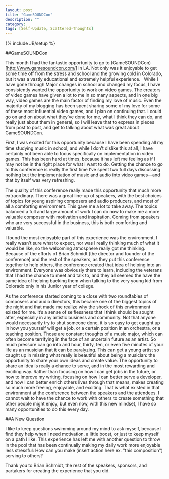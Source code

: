 ```yaml
---
layout: post
title: "GameSOUNDCon"
description: ""
category: 
tags: [Self-Update, Scattered-Thoughts]
---
```

{% include JB/setup %}

##GameSOUNDCon

This month I had the fantastic opportunity to go to (GameSOUNDCon)[http://www.gamesoundcon.com/] in LA. Not only was it enjoyable to get some time off from the stress and school and the growing cold in Colorado, but it was a vastly educational and extremely helpful experience.   While I have gone through Major changes in school and changed my focus, I have consistently wanted the opportunity to work on video games. The creators of video games have given a lot to me in so many aspects, and in one big way, video games are the main factor of finding my love of music. Even the majority of my blogging has been spent sharing some of my love for some of these most influential video games, and I plan on continuing that. I could go on and on about what they’ve done for me, what I think they can do, and really just about them in general, so I will leave that to express in pieces from post to post, and get to talking about what was great about GameSOUNDCon.

First, I was excited for this opportunity because I have been spending all my time studying music in school, and while I don’t dislike this at all, I have certainly not been able to focus specifically on implementation in video games. This has been hard at times, because it has left me feeling as if I may not be in the right place for what I want to do. Getting the chance to go to this conference is really the first time I’ve spent two full days discussing nothing but the implementation of music and audio into video games—and that by itself was very refreshing. 

The quality of this conference really made this opportunity that much more extraordinary. There was a great line-up of speakers, with the best choices of topics for young aspiring composers and audio producers, and most of all a comforting environment. This gave me a lot to take away. The topics balanced a full and large amount of work I can do now to make me a more valuable composer with motivation and inspiration. Coming from speakers who are very successful in the business, this is both comforting and valuable. 

I found the most enjoyable part of this experience was the environment. I really wasn’t sure what to expect, nor was I really thinking much of what it would be like, so the welcoming atmosphere really got me thinking. Because of the efforts of Brian Schmidt (the director and founder of the conference) and the rest of the speakers, as they put this conference together to help others, the conference created that idea of helping into an environment. Everyone was obviously there to learn, including the veterans that I had the chance to meet and talk to, and they all seemed the have the same idea of helping backing them when talking to the very young kid from Colorado only in his Junior year of college. 

As the conference started coming to a close with two roundtables of composers and audio directors, this became one of the biggest topics of the night and that made me realize why the shock of this environment existed for me. It’s a sense of selflessness that I think should be sought after, especially in any artistic business and community. Not that anyone would necessarily try to shut someone done, it is so easy to get caught up in how you yourself will get a job, or a certain position in an orchestra, or a teaching position. Those are constant thoughts of a music major, which can often become terrifying in the face of an uncertain future as an artist. So much pressure can go into and hour, thirty, ten, or even five minutes of your life as an musician that it can be paralyzing. This can get a young artist so caught up in missing what really is beautiful about being a musician: the opportunity to share your own ideas and create value. The opportunity to share an idea is really a chance to serve, and in the most rewarding and exciting way. Rather than focusing on how I can get jobs in the future, or how to improve my writing, focusing on how I can better serve a developer, and how I can better enrich others lives through that means, makes creating so much more freeing, enjoyable, and exciting. That is what existed in that environment at the conference between the speakers and the attendees. I cannot wait to have the chance to work with others to create something that other people might enjoy, but even now, with this new mindset, I have so many opportunities to do this every day. 

##A New Question

I like to keep questions swimming around my mind to ask myself, because I find they help when I need motivation, a little boost, or just to keep myself on a path I like. This experience has left me with another question to throw in the pool that has been continually making my daily work more enjoyable less stressful: How can you make (insert action here ex. "this composition") serving to others?


Thank you to Brian Schmidt, the rest of the speakers, sponsors, and partakers for creating the experience that you did.